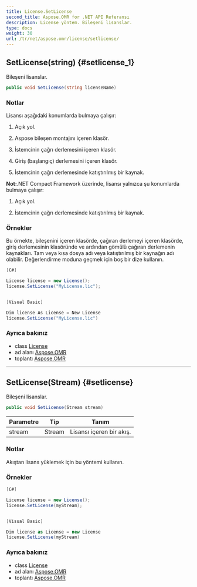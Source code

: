 ```yaml
---
title: License.SetLicense
second_title: Aspose.OMR for .NET API Referansı
description: License yöntem. Bileşeni lisanslar.
type: docs
weight: 30
url: /tr/net/aspose.omr/license/setlicense/
---
```

## SetLicense(string) {#setlicense_1}

Bileşeni lisanslar.

```csharp
public void SetLicense(string licenseName)
```

### Notlar

Lisansı aşağıdaki konumlarda bulmaya çalışır:

1. Açık yol.

2. Aspose bileşen montajını içeren klasör.

3. İstemcinin çağrı derlemesini içeren klasör.

4. Giriş (başlangıç) derlemesini içeren klasör.

5. İstemcinin çağrı derlemesinde katıştırılmış bir kaynak.

**Not:**.NET Compact Framework üzerinde, lisansı yalnızca şu konumlarda bulmaya çalışır:

1. Açık yol.

2. İstemcinin çağrı derlemesinde katıştırılmış bir kaynak.

### Örnekler

Bu örnekte, bileşenini içeren klasörde, çağıran derlemeyi içeren klasörde, giriş derlemesinin klasöründe ve ardından gömülü çağıran derlemenin kaynakları. Tam veya kısa dosya adı veya katıştırılmış bir kaynağın adı olabilir. Değerlendirme moduna geçmek için boş bir dize kullanın.

```csharp
[C#]

License license = new License();
license.SetLicense("MyLicense.lic");


[Visual Basic]

Dim license As License = New License
license.SetLicense("MyLicense.lic")
```

### Ayrıca bakınız

* class [License](../)
* ad alanı [Aspose.OMR](../../license/)
* toplantı [Aspose.OMR](../../../)

---

## SetLicense(Stream) {#setlicense}

Bileşeni lisanslar.

```csharp
public void SetLicense(Stream stream)
```

| Parametre | Tip | Tanım |
| --- | --- | --- |
| stream | Stream | Lisansı içeren bir akış. |

### Notlar

Akıştan lisans yüklemek için bu yöntemi kullanın.

### Örnekler

```csharp
[C#]

License license = new License();
license.SetLicense(myStream);


[Visual Basic]

Dim license as License = new License
license.SetLicense(myStream)
```

### Ayrıca bakınız

* class [License](../)
* ad alanı [Aspose.OMR](../../license/)
* toplantı [Aspose.OMR](../../../)


